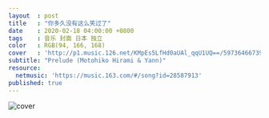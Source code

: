 ```yaml
---
layout  : post
title   : "你多久没有这么笑过了"
date    : 2020-02-18 04:00:00 +0800
tags    : 音乐 封面 日本 独立
color   : RGB(94, 166, 168)
cover   : 'http://p1.music.126.net/KMpEs5LfHd0aUAl_qqU1UQ==/5973646673962617.jpg'
subtitle: "Prelude (Motohiko Hirami & Yann)"
resource:
  netmusic: 'https://music.163.com/#/song?id=28587913'
published: true
---
```


![cover](http://p1.music.126.net/KMpEs5LfHd0aUAl_qqU1UQ==/5973646673962617.jpg)
